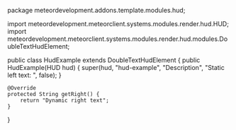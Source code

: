 package meteordevelopment.addons.template.modules.hud;

import meteordevelopment.meteorclient.systems.modules.render.hud.HUD;
import meteordevelopment.meteorclient.systems.modules.render.hud.modules.DoubleTextHudElement;

public class HudExample extends DoubleTextHudElement {
public HudExample(HUD hud) {
super(hud, "hud-example", "Description", "Static left text: ", false);
}

    @Override
    protected String getRight() {
        return "Dynamic right text";
    }
}
